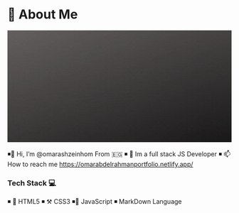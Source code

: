 # 🦱 About Me 

![intro-image][intro-image]


◾👋 Hi, I’m @omarashzeinhom From 🇪🇬
◾ 👀 Im a full stack JS Developer
◾ 📫 How to reach me https://omarabdelrahmanportfolio.netlify.app/


### Tech Stack 💻

◾ 🔧 HTML5 
◾ ⚒️ CSS3
◾🔩 JavaScript 
◾ MarkDown Language 




<!---
omarashzeinhom/omarashzeinhom is a ✨ special ✨ repository because its `README.md` (this file) appears on your GitHub profile.
You can click the Preview link to take a look at your changes.
--->


<!-- MARKDOWN LINKS & IMAGES -->

<!-- https://www.markdownguide.org/basic-syntax/#reference-style-links -->

[intro-image]: img/gifaboutme.gif
